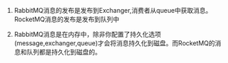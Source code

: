 1. RabbitMQ消息的发布是发布到Exchanger,消费者从queue中获取消息。
RocketMQ消息的发布是发布到队列中

2. RabbitMQ消息是在内存中，除非你配置了持久化选项(message,exchanger,queue)才会将消息持久化到磁盘。而RocketMQ的消息和队列都是持久化到磁盘的。
